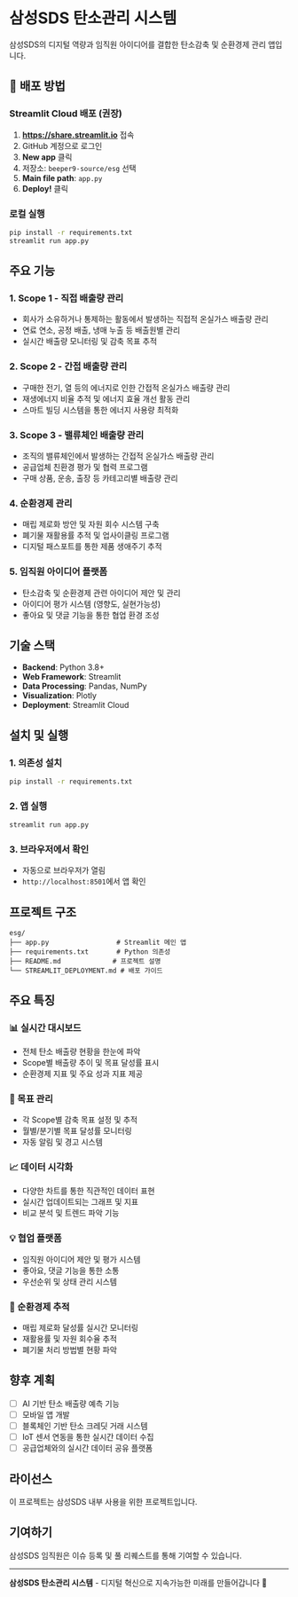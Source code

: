# 삼성SDS 탄소관리 시스템

삼성SDS의 디지털 역량과 임직원 아이디어를 결합한 탄소감축 및 순환경제 관리 앱입니다.

## 🚀 배포 방법

### Streamlit Cloud 배포 (권장)
1. **https://share.streamlit.io** 접속
2. GitHub 계정으로 로그인
3. **New app** 클릭
4. 저장소: `beeper9-source/esg` 선택
5. **Main file path**: `app.py`
6. **Deploy!** 클릭

### 로컬 실행
```bash
pip install -r requirements.txt
streamlit run app.py
```

## 주요 기능

### 1. Scope 1 - 직접 배출량 관리
- 회사가 소유하거나 통제하는 활동에서 발생하는 직접적 온실가스 배출량 관리
- 연료 연소, 공정 배출, 냉매 누출 등 배출원별 관리
- 실시간 배출량 모니터링 및 감축 목표 추적

### 2. Scope 2 - 간접 배출량 관리
- 구매한 전기, 열 등의 에너지로 인한 간접적 온실가스 배출량 관리
- 재생에너지 비율 추적 및 에너지 효율 개선 활동 관리
- 스마트 빌딩 시스템을 통한 에너지 사용량 최적화

### 3. Scope 3 - 밸류체인 배출량 관리
- 조직의 밸류체인에서 발생하는 간접적 온실가스 배출량 관리
- 공급업체 친환경 평가 및 협력 프로그램
- 구매 상품, 운송, 출장 등 카테고리별 배출량 관리

### 4. 순환경제 관리
- 매립 제로화 방안 및 자원 회수 시스템 구축
- 폐기물 재활용률 추적 및 업사이클링 프로그램
- 디지털 패스포트를 통한 제품 생애주기 추적

### 5. 임직원 아이디어 플랫폼
- 탄소감축 및 순환경제 관련 아이디어 제안 및 관리
- 아이디어 평가 시스템 (영향도, 실현가능성)
- 좋아요 및 댓글 기능을 통한 협업 환경 조성

## 기술 스택

- **Backend**: Python 3.8+
- **Web Framework**: Streamlit
- **Data Processing**: Pandas, NumPy
- **Visualization**: Plotly
- **Deployment**: Streamlit Cloud

## 설치 및 실행

### 1. 의존성 설치
```bash
pip install -r requirements.txt
```

### 2. 앱 실행
```bash
streamlit run app.py
```

### 3. 브라우저에서 확인
- 자동으로 브라우저가 열림
- `http://localhost:8501`에서 앱 확인

## 프로젝트 구조

```
esg/
├── app.py                 # Streamlit 메인 앱
├── requirements.txt       # Python 의존성
├── README.md             # 프로젝트 설명
└── STREAMLIT_DEPLOYMENT.md # 배포 가이드
```

## 주요 특징

### 📊 실시간 대시보드
- 전체 탄소 배출량 현황을 한눈에 파악
- Scope별 배출량 추이 및 목표 달성률 표시
- 순환경제 지표 및 주요 성과 지표 제공

### 🎯 목표 관리
- 각 Scope별 감축 목표 설정 및 추적
- 월별/분기별 목표 달성률 모니터링
- 자동 알림 및 경고 시스템

### 📈 데이터 시각화
- 다양한 차트를 통한 직관적인 데이터 표현
- 실시간 업데이트되는 그래프 및 지표
- 비교 분석 및 트렌드 파악 기능

### 💡 협업 플랫폼
- 임직원 아이디어 제안 및 평가 시스템
- 좋아요, 댓글 기능을 통한 소통
- 우선순위 및 상태 관리 시스템

### 🔄 순환경제 추적
- 매립 제로화 달성률 실시간 모니터링
- 재활용률 및 자원 회수율 추적
- 폐기물 처리 방법별 현황 파악

## 향후 계획

- [ ] AI 기반 탄소 배출량 예측 기능
- [ ] 모바일 앱 개발
- [ ] 블록체인 기반 탄소 크레딧 거래 시스템
- [ ] IoT 센서 연동을 통한 실시간 데이터 수집
- [ ] 공급업체와의 실시간 데이터 공유 플랫폼

## 라이선스

이 프로젝트는 삼성SDS 내부 사용을 위한 프로젝트입니다.

## 기여하기

삼성SDS 임직원은 이슈 등록 및 풀 리퀘스트를 통해 기여할 수 있습니다.

---

**삼성SDS 탄소관리 시스템** - 디지털 혁신으로 지속가능한 미래를 만들어갑니다 🌱


